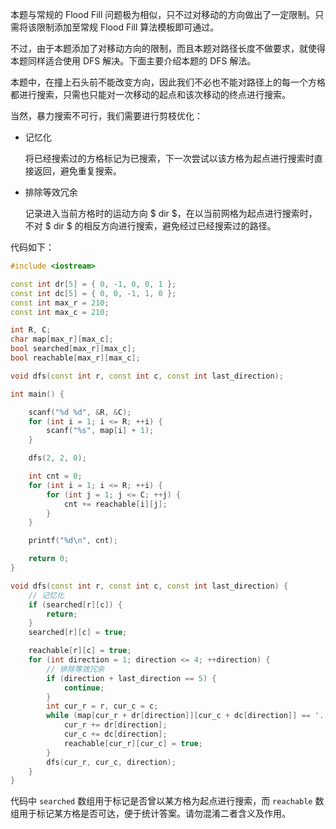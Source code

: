 本题与常规的 Flood Fill 问题极为相似，只不过对移动的方向做出了一定限制。只需将该限制添加至常规 Flood Fill 算法模板即可通过。

不过，由于本题添加了对移动方向的限制，而且本题对路径长度不做要求，就使得本题同样适合使用 DFS 解决。下面主要介绍本题的 DFS 解法。

本题中，在撞上石头前不能改变方向，因此我们不必也不能对路径上的每一个方格都进行搜索，只需也只能对一次移动的起点和该次移动的终点进行搜索。

当然，暴力搜索不可行，我们需要进行剪枝优化：

- 记忆化

	将已经搜索过的方格标记为已搜索，下一次尝试以该方格为起点进行搜索时直接返回，避免重复搜索。

- 排除等效冗余

	记录进入当前方格时的运动方向 $ dir $，在以当前网格为起点进行搜索时，不对 $ dir $ 的相反方向进行搜索，避免经过已经搜索过的路径。

代码如下：

```cpp
#include <iostream>

const int dr[5] = { 0, -1, 0, 0, 1 };
const int dc[5] = { 0, 0, -1, 1, 0 };
const int max_r = 210;
const int max_c = 210;

int R, C;
char map[max_r][max_c];
bool searched[max_r][max_c];
bool reachable[max_r][max_c];

void dfs(const int r, const int c, const int last_direction);

int main() {

	scanf("%d %d", &R, &C);
	for (int i = 1; i <= R; ++i) {
		scanf("%s", map[i] + 1);
	}

	dfs(2, 2, 0);

	int cnt = 0;
	for (int i = 1; i <= R; ++i) {
		for (int j = 1; j <= C; ++j) {
			cnt += reachable[i][j];
		}
	}

	printf("%d\n", cnt);

	return 0;
}

void dfs(const int r, const int c, const int last_direction) {
	// 记忆化
	if (searched[r][c]) {
		return;
	}
	searched[r][c] = true;

	reachable[r][c] = true;
	for (int direction = 1; direction <= 4; ++direction) {
		// 排除等效冗余
        if (direction + last_direction == 5) {
            continue;
        }
        int cur_r = r, cur_c = c;
        while (map[cur_r + dr[direction]][cur_c + dc[direction]] == '.') {
            cur_r += dr[direction];
            cur_c += dc[direction];
            reachable[cur_r][cur_c] = true;
        }
        dfs(cur_r, cur_c, direction);
	}
}
```

代码中 `searched` 数组用于标记是否曾以某方格为起点进行搜索，而 `reachable` 数组用于标记某方格是否可达，便于统计答案。请勿混淆二者含义及作用。